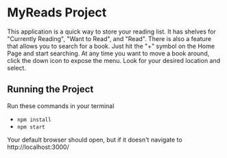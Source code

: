 # MyReads Project

This application is a quick way to store your reading list.  It has shelves for "Currently Reading", "Want to Read", and "Read".  There is also a feature that allows you to search for a book.  Just hit the "+" symbol on the Home Page and start searching.  At any time you want to move a book around, click the down icon to expose the menu.  Look for your desired location and select.

## Running the Project
Run these commands in your terminal

* `npm install`
* `npm start`

Your default browser should open, but if it doesn't navigate to http://localhost:3000/
